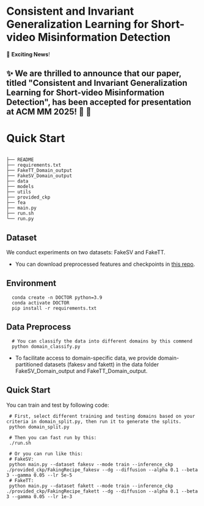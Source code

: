 # Consistent and Invariant Generalization Learning for Short-video Misinformation Detection


🚀 **Exciting News**! 

✨ We are **thrilled** to announce that our paper, titled **"Consistent and Invariant Generalization Learning for Short-video Misinformation Detection"**, has been **accepted** for presentation at **ACM MM 2025**! 🎉
🎉
---

# Quick Start

```shell

├── README 
├── requirements.txt
├── FakeTT_Domain_output
├── FakeSV_Domain_output 
├── data 
├── models
├── utils
├── provided_ckp
├── fea
├── main.py
├── run.sh
└── run.py
```

## Dataset
We conduct experiments on two datasets: FakeSV and FakeTT. 
- You can download preprocessed features and checkpoints in [this repo](https://github.com/ICTMCG/FakingRecipe). 

## Environment
```shell
  conda create -n DOCTOR python=3.9
  conda activate DOCTOR
  pip install -r requirements.txt
```
## Data Preprocess
```shell
  # You can classify the data into different domains by this commend
  python domain_classify.py
```
- To facilitate access to domain-specific data, we provide domain-partitioned datasets (fakesv and fakett) in the data folder FakeSV_Domain_output and FakeTT_Domain_output.
## Quick Start
You can train and test by following code:
 ```shell
  # First, select different training and testing domains based on your criteria in domain_split.py, then run it to generate the splits.
  python domain_split.py
  
  # Then you can fast run by this:
  ./run.sh
  
  # Or you can run like this:
  # FakeSV:
  python main.py --dataset fakesv --mode train --inference_ckp ./provided_ckp/FakingRecipe_fakesv --dg --diffusion --alpha 0.1 --beta 3 --gamma 0.05 --lr 5e-5
  # FakeTT:
  python main.py --dataset fakett --mode train --inference_ckp ./provided_ckp/FakingRecipe_fakett --dg --diffusion --alpha 0.1 --beta 3 --gamma 0.05 --lr 1e-3
  ```

